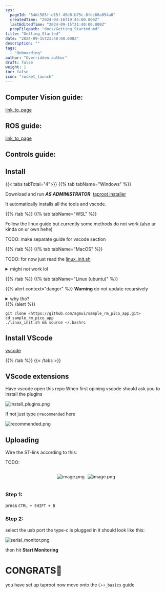 ```yaml
---
sys:
  pageId: "54dc585f-d15f-45d0-b75c-8fdc66a854a8"
  createdTime: "2024-04-16T19:43:00.000Z"
  lastEditedTime: "2024-09-15T21:40:00.000Z"
  propFilepath: "docs/Getting_Started.md"
title: "Getting_Started"
date: "2024-09-15T21:40:00.000Z"
description: ""
tags:
  - "Onboarding"
author: "Overridden author"
draft: false
weight: 1
toc: false
icon: "rocket_launch"
---
```


## Computer Vision guide:

[link_to_page](86d45bc0-388b-4d26-8848-44f255f73d0e)

## ROS guide:

[link_to_page](3c76c1de-ec8f-46d6-8b0a-294005edc2d5)

## Controls guide:

## Install

{{< tabs tabTotal="4">}}
{{% tab tabName="Windows" %}}

Download and run _**AS ADMINISTRATOR**_: [taproot installer](https://github.com/Thornbots/TeachingFreshies/releases/tag/1.0)

It automatically installs all the tools and vscode.

{{% /tab %}}
{{% tab tabName="WSL" %}}

Follow the linux guide but currently some methods do not work (also ur kinda on ur own hehe)

TODO: make separate guide for vscode section

{{% /tab %}}
{{% tab tabName="MacOS" %}}

TODO: for now just read the [linux_init.sh](https://github.com/agmui/sample_rm_pico_app/blob/main/linux_init.sh)

<details>
<summary>might not work lol</summary>

`brew install libusb pkg-config`

Next install: [vscode](https://code.visualstudio.com/Download)

</details>

{{% /tab %}}
{{% tab tabName="Linux (ubuntu)" %}}

{{% alert context="danger" %}}
**Warning** do not update recursively
<details>
<summary>why tho?</summary>
There are some submodules that may go on for a while (like tinyusb) and I highly
recommend you don't need to get them.
If you want to see what submodules I update just look in `linux_init.sh`
</details>
{{% /alert %}}

```shell
git clone <https://github.com/agmui/sample_rm_pico_app.git>
cd sample_rm_pico_app
./linux_init.sh && source ~/.bashrc
```

## Install VScode

[vscode](https://code.visualstudio.com/Download)

{{% /tab %}}
{{< /tabs >}}

## VScode extensions

Have vscode open this repo
When first opining vscode should ask you to install the plugins

![install_plugins.png](https://prod-files-secure.s3.us-west-2.amazonaws.com/d518164a-d88e-44d1-a4ee-3adb3bd8bce0/89bd30f0-1825-4e77-867b-0a41ce370880/install_plugins.png?X-Amz-Algorithm=AWS4-HMAC-SHA256&X-Amz-Content-Sha256=UNSIGNED-PAYLOAD&X-Amz-Credential=ASIAZI2LB466ZMYPINUT%2F20250307%2Fus-west-2%2Fs3%2Faws4_request&X-Amz-Date=20250307T021534Z&X-Amz-Expires=3600&X-Amz-Security-Token=IQoJb3JpZ2luX2VjEO%2F%2F%2F%2F%2F%2F%2F%2F%2F%2F%2FwEaCXVzLXdlc3QtMiJGMEQCIBR2XXULhOq650ivw9kgTZA9XllRU7l1Kg4odZwN4qdTAiBfghOnPJRnioizjClabXwiGYGLnWFzaxVWWMWnLYYHEyr%2FAwg4EAAaDDYzNzQyMzE4MzgwNSIMmaDFxIQw5OZDG2DZKtwD9qFUVxxBcfqE4ck0pzPGKPrm5MTHFy83g4YD5IpwVxwehwQGgZcEKAEqiJTGj8sqeOvFH5o8D1Il9Oi%2By0p7H1HiyAspScocodTKhYxfOQxQZavoZMUFL%2FLLblcQQl6gL99EPeTgGYBhEF1xecriim5SuBpXc0ZxANCjxwsM0Y2PfqP93Sff8IxDlUvPy1LDXEbCbulzQ2r1KbHQCc%2FIb7TT8yXgVHK20unq8saIXxSF0bW81mLbsc%2BAOWaarLw07WspqHMFH5V688aESlPul3RL4TKB4kmmeDm8JfG5htFN2iLZ%2B0kahArq39UU8nxQ2uL4Z1mUFXV4nLOnPm%2F7juJd6%2BGLqbR%2Bg6ltUtLeYbAWWAIg5UHV14rGY3mvqDi6oyORsssqnsmdpw7aKpHraT3mTtGq%2BUMO8HDsrBp1yQxPxFNPrcB8ZNOoNcVXKefMwXTSbOuzOGNACOfYgy17F6FzCYk5IUkKJgq9%2F%2FzSfN8Ym2M7Wm%2FjkY9%2B74Fz2Q7ZFxc83wJng%2FliBv9FPZCfWJ7%2B7oWs2ea4936c3XKEe811hwJfXdAMYYXcHI7TOvNY4RNsMZlNBazI4YuNYBZf30SUYt1%2Fj2HDR%2BqJVz77vS%2FWmVHuCCw%2BgCYeg04w0cmovgY6pgFh4Y%2BnYKNhlHO3%2BV47bVoPtfWOHxzWbdbYmqc0RvHcWCVuZFtA4Lg%2FjF8bvy949Rcl4C4DbVvBSos4u3saS7iajNeP1%2B0BuB4UtS8ryNu8DOdj8A0Ambkq%2Bw%2Bb2XUitzA8IGzk%2F2a7Poc5ekm0SkKjyecajWv%2F17mDtd9%2Bjh5qdUzSkz0cjxS6XRp7KcBVOHWD4%2FI%2BG7lzDpMDFQ5%2B44ZWYnv9s1Kq&X-Amz-Signature=dfbad74cf14d13b647c8b93b4e52a40ec0f0f150b00ad47049d96bfcbb8be4db&X-Amz-SignedHeaders=host&x-id=GetObject)

If not just type `@recommended` here  

![recommended.png](https://prod-files-secure.s3.us-west-2.amazonaws.com/d518164a-d88e-44d1-a4ee-3adb3bd8bce0/61e661e9-5d85-4dfc-be0d-8d2097a5e793/recommended.png?X-Amz-Algorithm=AWS4-HMAC-SHA256&X-Amz-Content-Sha256=UNSIGNED-PAYLOAD&X-Amz-Credential=ASIAZI2LB466ZMYPINUT%2F20250307%2Fus-west-2%2Fs3%2Faws4_request&X-Amz-Date=20250307T021534Z&X-Amz-Expires=3600&X-Amz-Security-Token=IQoJb3JpZ2luX2VjEO%2F%2F%2F%2F%2F%2F%2F%2F%2F%2F%2FwEaCXVzLXdlc3QtMiJGMEQCIBR2XXULhOq650ivw9kgTZA9XllRU7l1Kg4odZwN4qdTAiBfghOnPJRnioizjClabXwiGYGLnWFzaxVWWMWnLYYHEyr%2FAwg4EAAaDDYzNzQyMzE4MzgwNSIMmaDFxIQw5OZDG2DZKtwD9qFUVxxBcfqE4ck0pzPGKPrm5MTHFy83g4YD5IpwVxwehwQGgZcEKAEqiJTGj8sqeOvFH5o8D1Il9Oi%2By0p7H1HiyAspScocodTKhYxfOQxQZavoZMUFL%2FLLblcQQl6gL99EPeTgGYBhEF1xecriim5SuBpXc0ZxANCjxwsM0Y2PfqP93Sff8IxDlUvPy1LDXEbCbulzQ2r1KbHQCc%2FIb7TT8yXgVHK20unq8saIXxSF0bW81mLbsc%2BAOWaarLw07WspqHMFH5V688aESlPul3RL4TKB4kmmeDm8JfG5htFN2iLZ%2B0kahArq39UU8nxQ2uL4Z1mUFXV4nLOnPm%2F7juJd6%2BGLqbR%2Bg6ltUtLeYbAWWAIg5UHV14rGY3mvqDi6oyORsssqnsmdpw7aKpHraT3mTtGq%2BUMO8HDsrBp1yQxPxFNPrcB8ZNOoNcVXKefMwXTSbOuzOGNACOfYgy17F6FzCYk5IUkKJgq9%2F%2FzSfN8Ym2M7Wm%2FjkY9%2B74Fz2Q7ZFxc83wJng%2FliBv9FPZCfWJ7%2B7oWs2ea4936c3XKEe811hwJfXdAMYYXcHI7TOvNY4RNsMZlNBazI4YuNYBZf30SUYt1%2Fj2HDR%2BqJVz77vS%2FWmVHuCCw%2BgCYeg04w0cmovgY6pgFh4Y%2BnYKNhlHO3%2BV47bVoPtfWOHxzWbdbYmqc0RvHcWCVuZFtA4Lg%2FjF8bvy949Rcl4C4DbVvBSos4u3saS7iajNeP1%2B0BuB4UtS8ryNu8DOdj8A0Ambkq%2Bw%2Bb2XUitzA8IGzk%2F2a7Poc5ekm0SkKjyecajWv%2F17mDtd9%2Bjh5qdUzSkz0cjxS6XRp7KcBVOHWD4%2FI%2BG7lzDpMDFQ5%2B44ZWYnv9s1Kq&X-Amz-Signature=f5e5fb7baa84fbf16bc246766657dae5cbcc33c44c6c7563dbbb3df9d9fb8dc3&X-Amz-SignedHeaders=host&x-id=GetObject)

## Uploading

Wire the ST-link according to this:

TODO:

<div style="display: flex;flex-direction: row; column-gap:10px; max-width: 630px;justify-content: center;">
<div>

![image.png](https://prod-files-secure.s3.us-west-2.amazonaws.com/d518164a-d88e-44d1-a4ee-3adb3bd8bce0/210ecb78-1116-4d7b-b9b7-2292f66fa2c2/image.png?X-Amz-Algorithm=AWS4-HMAC-SHA256&X-Amz-Content-Sha256=UNSIGNED-PAYLOAD&X-Amz-Credential=ASIAZI2LB4666OM3Z6IB%2F20250307%2Fus-west-2%2Fs3%2Faws4_request&X-Amz-Date=20250307T021538Z&X-Amz-Expires=3600&X-Amz-Security-Token=IQoJb3JpZ2luX2VjEO%2F%2F%2F%2F%2F%2F%2F%2F%2F%2F%2FwEaCXVzLXdlc3QtMiJHMEUCIFb7Dw8T5onGw8QaL6ywpKKgxDSDAksIweZQAxovT2RPAiEAxYwoDK9E4L8%2FErF0a49lBClXMlfkbVRMEFmTkwc4GYsq%2FwMIOBAAGgw2Mzc0MjMxODM4MDUiDJrD5xs5u%2Bqvjb0cNCrcA2yIRTMHF%2BJZPF4KdlJjrkLZqko6gLyXSph1dDWh1BiTRFQyC6tni%2FoKS0Xv42%2BZM%2BzTu7HvXvPPHaqGoUmzMuC9fPltWXhClCiNhD%2BsORL0E%2BdUjcvnxjtfHN%2F8q5uVirfbo71E9LiZOlPHPFm4%2Bt9csFdNuxaHgkxQpliYlGry9FfYqk57DEndKsziggY7vrOw%2BnWXikACaW8s6vc99RLHxpN5Cwsd%2F%2FbOkq4%2BcNtS5RBWtbZe7GpWsOtyDtBUCB%2Fm69n7UdMbx21EKneFrjWrAlNYpx0nCQvqLc%2FiyS30OCQ1TepjkO1c2auIBKRrKaI2Hr7W2qbBA2LyJO4EE7BO7HCb%2BVMMvXs9uhnpl3trQxymjyAbqahEkUM2vZYiJmK2CK0KvbDTFSIORSgly1hwynwSOqbxoFcSbZiBzehIwIcO%2F0LvFdUTBFcRgkRAN5vPyldW%2Bm2XbKo%2FymVPQHnz%2B%2B3M%2Bygk6x4vxTgveSbG0O4M%2Fr3vr6pPKIBw4Ri%2BLs5EshyBO2pvcnbQyB7kF2jVfyHra4AmDsUlUFgAEH7NBufZXecgDcyJ8AzNFSMzAsKay89FTb6Ta2fZmmq8uwj7TXzKI%2Bs1G%2FEtypZLjSUbwIlZzZoyewoQuuSvMO%2FIqL4GOqUBqk9bDh4C5aMtIUX8%2FAgA0dkzA0Zl6doUbvxxvsE0fRph4lHDhQ93xiWNDeYPxj2uT63infcRoL3t98hZsmH2spkS1mT2W4KlfGnQ%2BUofGLtR%2FOOCMUCtNQrixoeWHRHBLTlbU%2FDsSPLdCqhmjbWOaVrcQ8%2FiZrmjgECuPyVOrvqEDBsg6Lwbf7dSkESL83vXGWQfm3QDncrcxllDHGlMMM604Fv%2F&X-Amz-Signature=0bb754e6f3a5ac5a7ee4d47093761b1eb54c53764b4ad5a258104e842405ef3f&X-Amz-SignedHeaders=host&x-id=GetObject)

</div>
<div>

![image.png](https://prod-files-secure.s3.us-west-2.amazonaws.com/d518164a-d88e-44d1-a4ee-3adb3bd8bce0/33a0fd0f-8ca6-4a86-8e09-26e95ded1fff/image.png?X-Amz-Algorithm=AWS4-HMAC-SHA256&X-Amz-Content-Sha256=UNSIGNED-PAYLOAD&X-Amz-Credential=ASIAZI2LB466WAVK2ZZP%2F20250307%2Fus-west-2%2Fs3%2Faws4_request&X-Amz-Date=20250307T021540Z&X-Amz-Expires=3600&X-Amz-Security-Token=IQoJb3JpZ2luX2VjEO%2F%2F%2F%2F%2F%2F%2F%2F%2F%2F%2FwEaCXVzLXdlc3QtMiJHMEUCIQCa9lbrGGjd8Mj3UpETQYZCZCwEs79dm7QkL%2B1t6jgDbwIgcSM0zNv5jR%2BAXB4RGKID8cll2l164CMN4i3JdEY1n7wq%2FwMIOBAAGgw2Mzc0MjMxODM4MDUiDGHEdmyCUyGvWhTnVyrcAyXTevm0H%2BfAEaAeIiN5Zbisw5iy25rHy8mp%2BBqsJLyd8Cz1kqsr4THv0q0s0H7Jg9dVbJRjlsWJV0RP7c0aCuijgISDX7A9vjQCGhsHJFPujwya1aEypAM1ONSNYqQ16Z7QxDtrtQarQ%2BL9Eby5PUnu9TvdYrT31iss9uYL0xvWE5LkCP89FQJiCLewRSeV%2FLOpHcLrC8upaEXf5ELIJPS9lag0e0ISxqQLN%2BGwOMsPfCygXpLLCdJLXpi1HF%2FBzMXPzKDoqyySGCKK4snt68dYC%2FxXR%2F4WIbDfTH7JrT4rUJlDeWnT5QE%2FfKeIc%2B%2B4BdLNNGn2G8ORoXSALIXHJG0t0PaoZlN7lCzxJUL5x9NMX6DjOavkv0fMgbo6Z1I218aWv6%2F791Uqo7mbadRF2aswVlBaBcXejtRs5bVLJ%2FuaV3sixAZQgkkdpuEJ7PKnS5HNCgCke2rkPnr2mUbG5xlxq0MRomY1V2uM7Kp1prag6rfvL5tGbzqZgQOd%2FZQSiXYt7yD46AweTO3JQkL581pL8Bq8urd1Np9cpaY5kg4%2F7bqwGR1%2FxuJ1inELtai8GeN7KMVVbw8I7jb5xvtLEcj44bjdbrlEAzkS5KckiEriQ8bNHO7gXiu9fF%2FsMLfJqL4GOqUB3HztmID%2FiCQwml506bWx3A82NlHCMxX%2F8qctDFs9hTpCqSogNv%2FNEDwuB6qtYWmV1LAz2beXFdUFRndR%2BefoXuZWDo7QdAHIewQHOlyW%2FwYgcAicv9GffvHhwQreOH1ZQPvoBUad9ZYhNf8RuJmt6a4yjwknk7q3CY8lZ3zO%2FHrfl%2F%2FAeTbRGNmeNzmC0XxZfrniMsu70NHy25wp%2Bp1rIobVojXj&X-Amz-Signature=4eba01438bc06ee1390a0c0cb184b13dea70f685e52efb56b65a09b016d17eb5&X-Amz-SignedHeaders=host&x-id=GetObject)

</div>
</div>

### Step 1:

press `CTRL + SHIFT + B`

### Step 2:

select the usb port the type-c is plugged in it should look like this:

![serial_monitor.png](https://prod-files-secure.s3.us-west-2.amazonaws.com/d518164a-d88e-44d1-a4ee-3adb3bd8bce0/f03f4774-05d4-4393-b6a0-d5efb6d315ab/serial_monitor.png?X-Amz-Algorithm=AWS4-HMAC-SHA256&X-Amz-Content-Sha256=UNSIGNED-PAYLOAD&X-Amz-Credential=ASIAZI2LB466ZMYPINUT%2F20250307%2Fus-west-2%2Fs3%2Faws4_request&X-Amz-Date=20250307T021534Z&X-Amz-Expires=3600&X-Amz-Security-Token=IQoJb3JpZ2luX2VjEO%2F%2F%2F%2F%2F%2F%2F%2F%2F%2F%2FwEaCXVzLXdlc3QtMiJGMEQCIBR2XXULhOq650ivw9kgTZA9XllRU7l1Kg4odZwN4qdTAiBfghOnPJRnioizjClabXwiGYGLnWFzaxVWWMWnLYYHEyr%2FAwg4EAAaDDYzNzQyMzE4MzgwNSIMmaDFxIQw5OZDG2DZKtwD9qFUVxxBcfqE4ck0pzPGKPrm5MTHFy83g4YD5IpwVxwehwQGgZcEKAEqiJTGj8sqeOvFH5o8D1Il9Oi%2By0p7H1HiyAspScocodTKhYxfOQxQZavoZMUFL%2FLLblcQQl6gL99EPeTgGYBhEF1xecriim5SuBpXc0ZxANCjxwsM0Y2PfqP93Sff8IxDlUvPy1LDXEbCbulzQ2r1KbHQCc%2FIb7TT8yXgVHK20unq8saIXxSF0bW81mLbsc%2BAOWaarLw07WspqHMFH5V688aESlPul3RL4TKB4kmmeDm8JfG5htFN2iLZ%2B0kahArq39UU8nxQ2uL4Z1mUFXV4nLOnPm%2F7juJd6%2BGLqbR%2Bg6ltUtLeYbAWWAIg5UHV14rGY3mvqDi6oyORsssqnsmdpw7aKpHraT3mTtGq%2BUMO8HDsrBp1yQxPxFNPrcB8ZNOoNcVXKefMwXTSbOuzOGNACOfYgy17F6FzCYk5IUkKJgq9%2F%2FzSfN8Ym2M7Wm%2FjkY9%2B74Fz2Q7ZFxc83wJng%2FliBv9FPZCfWJ7%2B7oWs2ea4936c3XKEe811hwJfXdAMYYXcHI7TOvNY4RNsMZlNBazI4YuNYBZf30SUYt1%2Fj2HDR%2BqJVz77vS%2FWmVHuCCw%2BgCYeg04w0cmovgY6pgFh4Y%2BnYKNhlHO3%2BV47bVoPtfWOHxzWbdbYmqc0RvHcWCVuZFtA4Lg%2FjF8bvy949Rcl4C4DbVvBSos4u3saS7iajNeP1%2B0BuB4UtS8ryNu8DOdj8A0Ambkq%2Bw%2Bb2XUitzA8IGzk%2F2a7Poc5ekm0SkKjyecajWv%2F17mDtd9%2Bjh5qdUzSkz0cjxS6XRp7KcBVOHWD4%2FI%2BG7lzDpMDFQ5%2B44ZWYnv9s1Kq&X-Amz-Signature=3cdb62532c0fedd2f151cf28d8c33e3ca67245abf630a818987a6ae564cc6b7a&X-Amz-SignedHeaders=host&x-id=GetObject)

then hit **Start Monitoring**

# CONGRATS🎉

you have set up taproot now move onto the `C++_basics` guide
